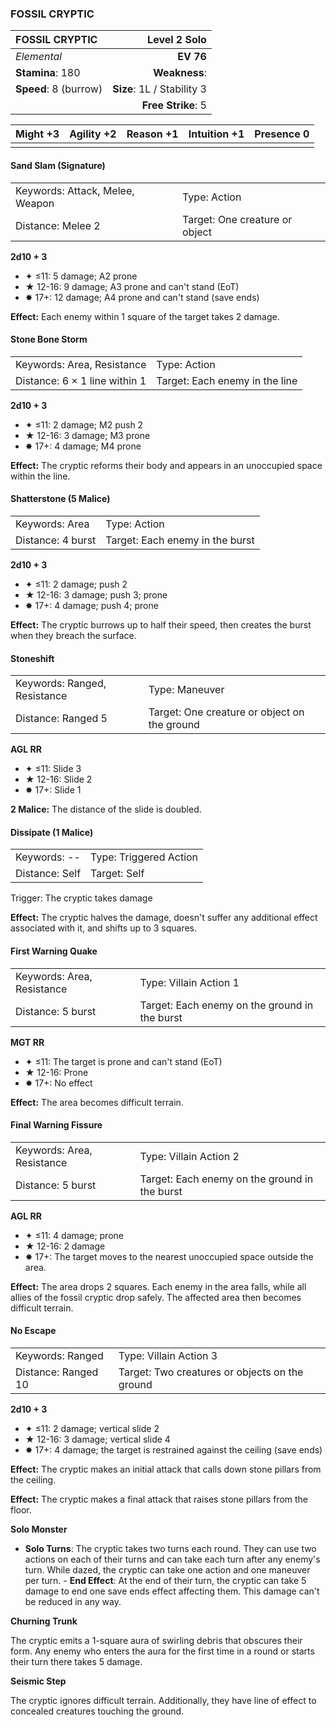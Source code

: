 ### FOSSIL CRYPTIC

| FOSSIL CRYPTIC        |           **Level 2 Solo** |
| :-------------------- | -------------------------: |
| *Elemental*           |                  **EV 76** |
| **Stamina**: 180      |              **Weakness**: |
| **Speed**: 8 (burrow) | **Size**: 1L / Stability 3 |
|                       |         **Free Strike**: 5 |

| **Might** +3 | **Agility** +2 | **Reason** +1 | **Intuition** +1 | **Presence** 0 |
| ------------ | -------------- | ------------- | ---------------- | -------------- |
|              |                |               |                  |                |

#### Sand Slam (Signature)

|                                 |                                |
| :------------------------------ | :----------------------------- |
| Keywords: Attack, Melee, Weapon | Type: Action                   |
| Distance: Melee 2               | Target: One creature or object |

**2d10 + 3**

- ✦ ≤11: 5 damage; A2 prone
- ★ 12-16: 9 damage; A3 prone and can't stand (EoT)
- ✸ 17+: 12 damage; A4 prone and can't stand (save ends)

**Effect:** Each enemy within 1 square of the target takes 2 damage.

#### Stone Bone Storm

|                               |                                |
| :---------------------------- | :----------------------------- |
| Keywords: Area, Resistance    | Type: Action                   |
| Distance: 6 × 1 line within 1 | Target: Each enemy in the line |

**2d10 + 3**

- ✦ ≤11: 2 damage; M2 push 2
- ★ 12-16: 3 damage; M3 prone
- ✸ 17+: 4 damage; M4 prone

**Effect:** The cryptic reforms their body and appears in an unoccupied space within the line.

#### Shatterstone (5 Malice)

|                   |                                 |
| :---------------- | :------------------------------ |
| Keywords: Area    | Type: Action                    |
| Distance: 4 burst | Target: Each enemy in the burst |

**2d10 + 3**

- ✦ ≤11: 2 damage; push 2
- ★ 12-16: 3 damage; push 3; prone
- ✸ 17+: 4 damage; push 4; prone

**Effect:** The cryptic burrows up to half their speed, then creates the burst when they breach the surface.

#### Stoneshift

|                              |                                              |
| :--------------------------- | :------------------------------------------- |
| Keywords: Ranged, Resistance | Type: Maneuver                               |
| Distance: Ranged 5           | Target: One creature or object on the ground |

**AGL RR**

- ✦ ≤11: Slide 3
- ★ 12-16: Slide 2
- ✸ 17+: Slide 1

**2 Malice:** The distance of the slide is doubled.

#### Dissipate (1 Malice)

|                |                        |
| :------------- | :--------------------- |
| Keywords: --   | Type: Triggered Action |
| Distance: Self | Target: Self           |

Trigger: The cryptic takes damage

**Effect:** The cryptic halves the damage, doesn't suffer any additional effect associated with it, and shifts up to 3 squares.

#### First Warning Quake

|                            |                                               |
| :------------------------- | :-------------------------------------------- |
| Keywords: Area, Resistance | Type: Villain Action 1                        |
| Distance: 5 burst          | Target: Each enemy on the ground in the burst |

**MGT RR**

- ✦ ≤11: The target is prone and can't stand (EoT)
- ★ 12-16: Prone
- ✸ 17+: No effect

**Effect:** The area becomes difficult terrain.

#### Final Warning Fissure

|                            |                                               |
| :------------------------- | :-------------------------------------------- |
| Keywords: Area, Resistance | Type: Villain Action 2                        |
| Distance: 5 burst          | Target: Each enemy on the ground in the burst |

**AGL RR**

- ✦ ≤11: 4 damage; prone
- ★ 12-16: 2 damage
- ✸ 17+: The target moves to the nearest unoccupied space outside the area.

**Effect:** The area drops 2 squares. Each enemy in the area falls, while all allies of the fossil cryptic drop safely. The affected area then becomes difficult terrain.

#### No Escape

|                     |                                                |
| :------------------ | :--------------------------------------------- |
| Keywords: Ranged    | Type: Villain Action 3                         |
| Distance: Ranged 10 | Target: Two creatures or objects on the ground |

**2d10 + 3**

- ✦ ≤11: 2 damage; vertical slide 2
- ★ 12-16: 3 damage; vertical slide 4
- ✸ 17+: 4 damage; the target is restrained against the ceiling (save ends)

**Effect:** The cryptic makes an initial attack that calls down stone pillars from the ceiling.

**Effect:** The cryptic makes a final attack that raises stone pillars from the floor.

**Solo Monster**

- **Solo Turns**: The cryptic takes two turns each round. They can use two actions on each of their turns and can take each turn after any enemy's turn. While dazed, the cryptic can take one action and one maneuver per turn. - **End Effect**: At the end of their turn, the cryptic can take 5 damage to end one save ends effect affecting them. This damage can't be reduced in any way.

**Churning Trunk**

The cryptic emits a 1-square aura of swirling debris that obscures their form. Any enemy who enters the aura for the first time in a round or starts their turn there takes 5 damage.

**Seismic Step**

The cryptic ignores difficult terrain. Additionally, they have line of effect to concealed creatures touching the ground.
